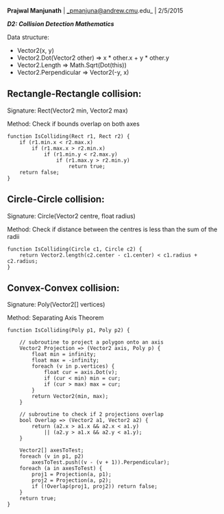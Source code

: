 **Prajwal Manjunath** | _pmanjuna@andrew.cmu.edu_ | 2/5/2015

***D2: Collision Detection Mathematics***

Data structure:
* Vector2(x, y)
* Vector2.Dot(Vector2 other) => x * other.x + y * other.y
* Vector2.Length => Math.Sqrt(Dot(this))
* Vector2.Perpendicular => Vector2(-y, x)


Rectangle-Rectangle collision:
------------------------------

Signature: Rect(Vector2 min, Vector2 max)

Method: Check if bounds overlap on both axes

```
function IsColliding(Rect r1, Rect r2) {
    if (r1.min.x < r2.max.x)
        if (r1.max.x > r2.min.x)
            if (r1.min.y < r2.max.y)
                if (r1.max.y > r2.min.y)
                    return true;
    return false;
}
```

Circle-Circle collision:
------------------------

Signature: Circle(Vector2 centre, float radius)

Method: Check if distance between the centres is less than the sum of the radii

```
function IsColliding(Circle c1, Circle c2) {
    return Vector2.length(c2.center - c1.center) < c1.radius + c2.radius;
}
```

Convex-Convex collision:
------------------------

Signature: Poly(Vector2[] vertices)

Method: Separating Axis Theorem

```
function IsColliding(Poly p1, Poly p2) {
    
    // subroutine to project a polygon onto an axis
    Vector2 Projection => (Vector2 axis, Poly p) {
        float min = infinity;
        float max = -infinity;
        foreach (v in p.vertices) {
            float cur = axis.Dot(v);
            if (cur < min) min = cur;
            if (cur > max) max = cur;
        }
        return Vector2(min, max);
    }
    
    // subroutine to check if 2 projections overlap
    bool Overlap => (Vector2 a1, Vector2 a2) {
        return (a2.x > a1.x && a2.x < a1.y)
            || (a2.y > a1.x && a2.y < a1.y);
    }
    
    Vector2[] axesToTest;
    foreach (v in p1, p2)
        axesToTest.push((v - (v + 1)).Perpendicular);
    foreach (a in axesToTest) {
        proj1 = Projection(a, p1);
        proj2 = Projection(a, p2);
        if (!Overlap(proj1, proj2)) return false;
    }
    return true;
}

```
